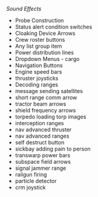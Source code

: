 _Sound Effects_

- Probe Construction
- Status alert condition switches
- Cloaking Device Arrows
- Crew roster buttons
- Any list group item
- Power distribution lines
- Dropdown Menus - cargo
- Navigation Buttons
- Engine speed bars
- thruster joysticks
- Decoding ranges
- message sending satellites
- short range comm arrow
- tractor beam arrows
- shield frequency arrows
- torpedo loading torp images
- interception ranges
- nav advanced thruster
- nav advanced ranges
- self destruct button
- sickbay adding pain to person
- transwarp power bars
- subspace field arrows
- signal jammer range
- railgun firing
- particle detector
- crm joystick
